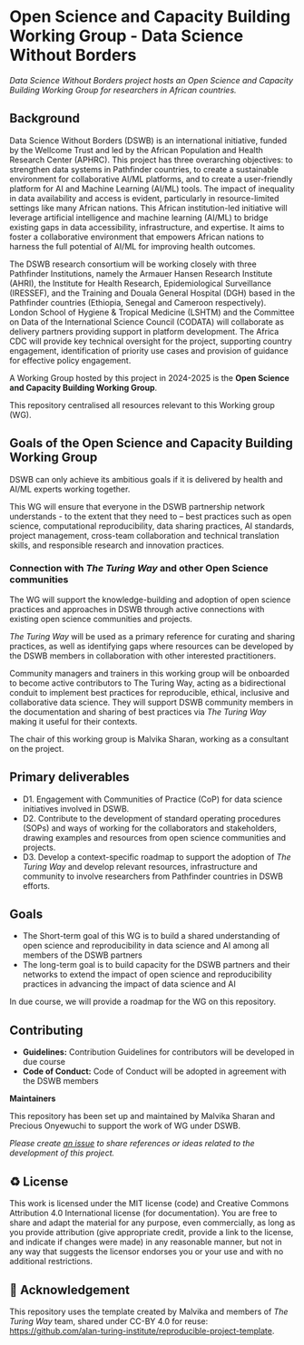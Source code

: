 # Open Science and Capacity Building Working Group - Data Science Without Borders

*Data Science Without Borders project hosts an Open Science and Capacity Building Working Group for researchers in African countries.*  

## Background

Data Science Without Borders (DSWB) is an international initiative, funded by the Wellcome Trust and led by the African Population and Health Research Center (APHRC). This project has three overarching objectives: to strengthen data systems in Pathfinder countries, to create a sustainable environment for collaborative AI/ML platforms, and to create a user-friendly platform for AI and Machine Learning (AI/ML) tools. The impact of inequality in data availability and access is evident, particularly in resource-limited settings like many African nations. This African institution-led initiative will leverage artificial intelligence and machine learning (AI/ML) to bridge existing gaps in data accessibility, infrastructure, and expertise. It aims to foster a collaborative environment that empowers African nations to harness the full potential of AI/ML for improving health outcomes. 
 
The DSWB research consortium will be working closely with three Pathfinder Institutions, namely the Armauer Hansen Research Institute (AHRI), the Institute for Health Research, Epidemiological Surveillance (IRESSEF), and the Training and Douala General Hospital (DGH) based in the Pathfinder countries (Ethiopia, Senegal and Cameroon respectively). London School of Hygiene & Tropical Medicine (LSHTM) and the Committee on Data of the International Science Council (CODATA) will collaborate as delivery partners providing support in platform development. The Africa CDC will provide key technical oversight for the project, supporting country engagement, identification of priority use cases and provision of guidance for effective policy engagement. 

A Working Group hosted by this project in 2024-2025 is the **Open Science and Capacity Building Working Group**.

This repository centralised all resources relevant to this Working group (WG).

## Goals of the Open Science and Capacity Building Working Group

DSWB can only achieve its ambitious goals if it is delivered by health and AI/ML experts working together. 

This WG will ensure that everyone in the DSWB partnership network understands - to the extent that they need to – best practices such as open science, computational reproducibility, data sharing practices, AI standards, project management, cross-team collaboration and technical translation skills, and responsible research and innovation practices.

### Connection with _The Turing Way_ and other Open Science communities

The WG will support the knowledge-building and adoption of open science practices and approaches in DSWB through active connections with existing open science communities and projects.

_The Turing Way_ will be used as a primary reference for curating and sharing practices, as well as identifying gaps where resources can be developed by the DSWB members in collaboration with other interested practitioners.

Community managers and trainers in this working group will be onboarded to become active contributors to The Turing Way, acting as a bidirectional conduit to implement best practices for reproducible, ethical, inclusive and collaborative data science. They will support DSWB community members in the documentation and sharing of best practices via _The Turing Way_ making it useful for their contexts.

The chair of this working group is Malvika Sharan, working as a consultant on the project.

## Primary deliverables

- D1. Engagement with Communities of Practice (CoP) for data science initiatives involved in DSWB. 
- D2. Contribute to the development of standard operating procedures (SOPs) and ways of working for the collaborators and stakeholders, drawing examples and resources from open science communities and projects.
- D3. Develop a context-specific roadmap to support the adoption of _The Turing Way_ and develop relevant resources, infrastructure and community to involve researchers from Pathfinder countries in DSWB efforts.  

## Goals

- The Short-term goal of this WG is to build a shared understanding of open science and reproducibility in data science and AI among all members of the DSWB partners
- The long-term goal is to build capacity for the DSWB partners and their networks to extend the impact of open science and reproducibility practices in advancing the impact of data science and AI

In due course, we will provide a roadmap for the WG on this repository.

## Contributing

- **Guidelines:** Contribution Guidelines for contributors will be developed in due course
- **Code of Conduct:** Code of Conduct will be adopted in agreement with the DSWB members

**Maintainers**

This repository has been set up and maintained by Malvika Sharan and Precious Onyewuchi to support the work of WG under DSWB.

*Please create [an issue](../../issues) to share references or ideas related to the development of this project.*


♻️ License
---

This work is licensed under the MIT license (code) and Creative Commons Attribution 4.0 International license (for documentation).
You are free to share and adapt the material for any purpose, even commercially,
as long as you provide attribution (give appropriate credit, provide a link to the license,
and indicate if changes were made) in any reasonable manner, but not in any way that suggests the
licensor endorses you or your use and with no additional restrictions.

🤝 Acknowledgement
---

This repository uses the template created by Malvika and members of *The Turing Way* team, shared under CC-BY 4.0 for reuse: https://github.com/alan-turing-institute/reproducible-project-template.
